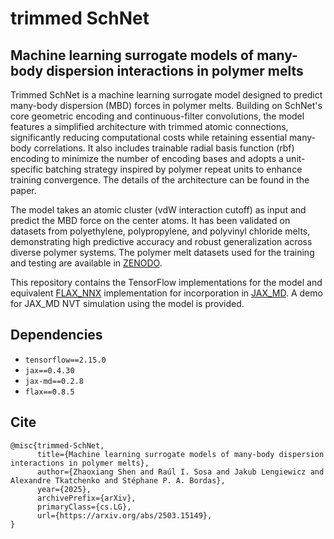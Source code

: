 # trimmed SchNet 
## Machine learning surrogate models of many-body dispersion interactions in polymer melts
Trimmed SchNet is a machine learning surrogate model designed to predict many-body dispersion (MBD) forces in polymer melts. Building on SchNet's core geometric encoding and continuous-filter convolutions, the model features a simplified architecture with trimmed atomic connections, significantly reducing computational costs while retaining essential many-body correlations. It also includes trainable radial basis function (rbf) encoding to minimize the number of encoding bases and adopts a unit-specific batching strategy inspired by polymer repeat units to enhance training convergence. The details of the architecture can be found in the paper.

The model takes an atomic cluster (vdW interaction cutoff) as input and predict the MBD force on the center atoms. It has been validated on datasets from polyethylene, polypropylene, and polyvinyl chloride melts, demonstrating high predictive accuracy and robust generalization across diverse polymer systems. The polymer melt datasets used for the training and testing are available in [ZENODO](https://doi.org/10.5281/zenodo.15012728). 

This repository contains the TensorFlow implementations for the model and equivalent [FLAX_NNX](https://github.com/google/flax) implementation for incorporation in [JAX_MD](https://github.com/jax-md/jax-md). A demo for JAX_MD NVT simulation using the model is provided. 


## Dependencies
- `tensorflow==2.15.0`
- `jax==0.4.30`
- `jax-md==0.2.8`
- `flax==0.8.5`


## Cite
```
@misc{trimmed-SchNet,
      title={Machine learning surrogate models of many-body dispersion interactions in polymer melts}, 
      author={Zhaoxiang Shen and Raúl I. Sosa and Jakub Lengiewicz and Alexandre Tkatchenko and Stéphane P. A. Bordas},
      year={2025},
      archivePrefix={arXiv},
      primaryClass={cs.LG},
      url={https://arxiv.org/abs/2503.15149}, 
}
```
